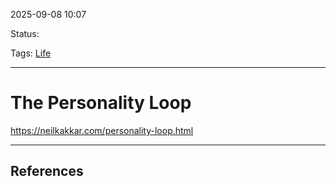 
2025-09-08 10:07

Status:

Tags: [Life](../../3%20-%20Tags/Life.md)

---
# The Personality Loop
https://neilkakkar.com/personality-loop.html



---
## References

